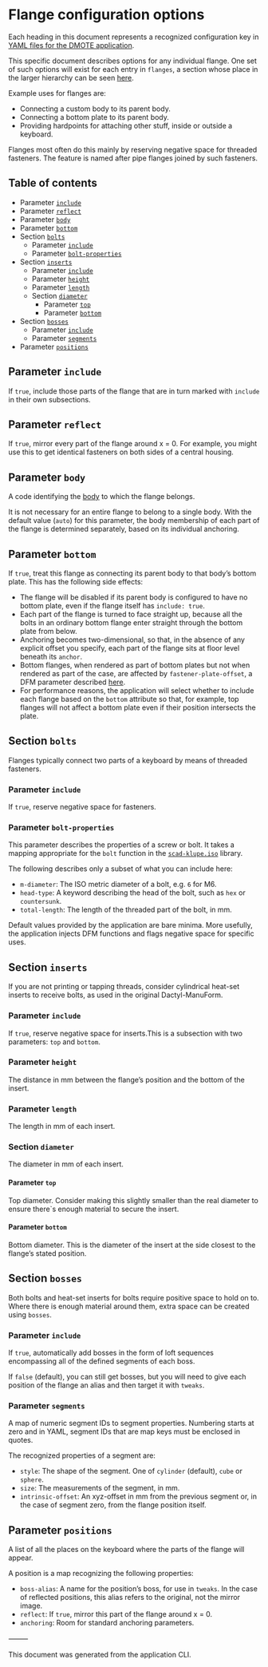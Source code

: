 <!--This document was generated and is intended for rendering to HTML on GitHub. Edit the source files, not this file.-->

# Flange configuration options

Each heading in this document represents a recognized configuration key in [YAML files for the DMOTE application](configuration.md).

This specific document describes options for any individual flange. One set of such options will exist for each entry in `flanges`, a section whose place in the larger hierarchy can be seen [here](options-main.md).

Example uses for flanges are:

- Connecting a custom body to its parent body.
- Connecting a bottom plate to its parent body.
- Providing hardpoints for attaching other stuff, inside or outside a keyboard.

Flanges most often do this mainly by reserving negative space for threaded fasteners. The feature is named after pipe flanges joined by such fasteners.

## Table of contents
- Parameter <a href="#user-content-include">`include`</a>
- Parameter <a href="#user-content-reflect">`reflect`</a>
- Parameter <a href="#user-content-body">`body`</a>
- Parameter <a href="#user-content-bottom">`bottom`</a>
- Section <a href="#user-content-bolts">`bolts`</a>
    - Parameter <a href="#user-content-bolts-include">`include`</a>
    - Parameter <a href="#user-content-bolts-bolt-properties">`bolt-properties`</a>
- Section <a href="#user-content-inserts">`inserts`</a>
    - Parameter <a href="#user-content-inserts-include">`include`</a>
    - Parameter <a href="#user-content-inserts-height">`height`</a>
    - Parameter <a href="#user-content-inserts-length">`length`</a>
    - Section <a href="#user-content-inserts-diameter">`diameter`</a>
        - Parameter <a href="#user-content-inserts-diameter-top">`top`</a>
        - Parameter <a href="#user-content-inserts-diameter-bottom">`bottom`</a>
- Section <a href="#user-content-bosses">`bosses`</a>
    - Parameter <a href="#user-content-bosses-include">`include`</a>
    - Parameter <a href="#user-content-bosses-segments">`segments`</a>
- Parameter <a href="#user-content-positions">`positions`</a>

## Parameter <a id="include">`include`</a>

If `true`, include those parts of the flange that are in turn marked with `include` in their own subsections.

## Parameter <a id="reflect">`reflect`</a>

If `true`, mirror every part of the flange around x = 0. For example, you might use this to get identical fasteners on both sides of a central
    housing.

## Parameter <a id="body">`body`</a>

A code identifying the [body](configuration.md) to which the flange belongs.

It is not necessary for an entire flange to belong to a single body. With the default value (`auto`) for this parameter, the body membership of each part of the flange is determined separately, based on its individual anchoring.

## Parameter <a id="bottom">`bottom`</a>

If `true`, treat this flange as connecting its parent body to that body’s bottom plate. This has the following side effects:

- The flange will be disabled if its parent body is configured to have no bottom plate, even if the flange itself has `include: true`.
- Each part of the flange is turned to face straight up, because all the bolts in an ordinary bottom flange enter straight through the bottom plate from below.
- Anchoring becomes two-dimensional, so that, in the absence of any explicit offset you specify, each part of the flange sits at floor level beneath its `anchor`.
- Bottom flanges, when rendered as part of bottom plates but not when rendered as part of the case, are affected by `fastener-plate-offset`, a DFM parameter described [here](options-main.md).
- For performance reasons, the application will select whether to include each flange based on the `bottom` attribute so that, for example, top flanges will not affect a bottom plate even if their position intersects the plate.

## Section <a id="bolts">`bolts`</a>

Flanges typically connect two parts of a keyboard by means of threaded fasteners.

### Parameter <a id="bolts-include">`include`</a>

If `true`, reserve negative space for fasteners.

### Parameter <a id="bolts-bolt-properties">`bolt-properties`</a>

This parameter describes the properties of a screw or bolt. It takes a mapping appropriate for the `bolt` function in the [`scad-klupe.iso`](https://github.com/veikman/scad-klupe) library.

The following describes only a subset of what you can include here:

* `m-diameter`: The ISO metric diameter of a bolt, e.g. `6` for M6.
* `head-type`: A keyword describing the head of the bolt, such as `hex` or `countersunk`.
* `total-length`: The length of the threaded part of the bolt, in mm.

Default values provided by the application are bare minima. More usefully, the application injects DFM functions and flags negative space for specific uses.

## Section <a id="inserts">`inserts`</a>

If you are not printing or tapping threads, consider cylindrical
    heat-set inserts to receive bolts, as used in the original
    Dactyl-ManuForm.

### Parameter <a id="inserts-include">`include`</a>

If `true`, reserve negative space for inserts.This is a subsection with two parameters: `top` and `bottom`.

### Parameter <a id="inserts-height">`height`</a>

The distance in mm between the flange’s position and the bottom of the insert.

### Parameter <a id="inserts-length">`length`</a>

The length in mm of each insert.

### Section <a id="inserts-diameter">`diameter`</a>

The diameter in mm of each insert. 

#### Parameter <a id="inserts-diameter-top">`top`</a>

Top diameter. Consider making this slightly smaller than the real diameter to ensure there`s enough material to secure the insert.

#### Parameter <a id="inserts-diameter-bottom">`bottom`</a>

Bottom diameter. This is the diameter of the insert at the side closest to the flange’s stated position.

## Section <a id="bosses">`bosses`</a>

Both bolts and heat-set inserts for bolts require positive space to hold on to. Where there is enough material around them, extra space can be created using `bosses`.

### Parameter <a id="bosses-include">`include`</a>

If `true`, automatically add bosses in the form of loft sequences encompassing all of the defined segments of each boss.

If `false` (default), you can still get bosses, but you will need to give each position of the flange an alias and then target it with `tweaks`.

### Parameter <a id="bosses-segments">`segments`</a>

A map of numeric segment IDs to segment properties. Numbering starts at zero and in YAML, segment IDs that are map keys must be enclosed in quotes.

The recognized properties of a segment are:
- `style`: The shape of the segment. One of `cylinder` (default), `cube` or `sphere`.
- `size`: The measurements of the segment, in mm.
- `intrinsic-offset`: An xyz-offset in mm from the previous segment or, in the case of segment zero, from the flange position itself.


## Parameter <a id="positions">`positions`</a>

A list of all the places on the keyboard where the parts of the flange will appear.

A position is a map recognizing the following properties:

- `boss-alias`: A name for the position’s boss, for use in `tweaks`. In the case of reflected positions, this alias refers to the original, not the mirror image.
- `reflect`: If `true`, mirror this part of the flange around x = 0.
- `anchoring`: Room for standard anchoring parameters.

⸻

This document was generated from the application CLI.

